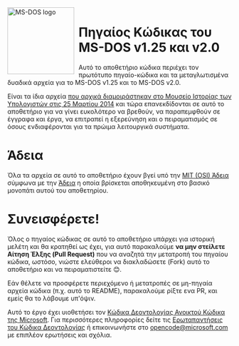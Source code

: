 <img width="150" height="150" align="left" style="float: left; margin: 0 10px 0 0;" alt="MS-DOS logo" src="https://github.com/Microsoft/MS-DOS/blob/master/msdos-logo.png">   

# Πηγαίος Κώδικας του MS-DOS v1.25 και v2.0
Αυτό το αποθετήριο κώδικα περιέχει τον πρωτότυπο πηγαίο-κώδικα και τα μεταγλωτισμένα δυαδικά αρχεία για το MS-DOS v1.25 και το MS-DOS v2.0.

Είναι τα ίδια αρχεία [που αρχικά διαμοιράστηκαν στο Μουσείο Ιστορίας των Υπολογιστών στις 25 Μαρτίου 2014](http://www.computerhistory.org/atchm/microsoft-ms-dos-early-source-code/) και τώρα επανεκδίδονται σε αυτό το αποθετήριο για να γίνει ευκολότερο να βρεθούν, να παραπεμφθούν σε έγγραφα και έργα, να επιτραπεί η εξερεύνηση και ο πειραματισμός σε όσους ενδιαφέρονται για τα πρώιμα λειτουργικά συστήματα.

# Άδεια
Όλα τα αρχεία σε αυτό το αποθετήριο έχουν βγεί υπό την [MIT (OSI) Άδεια](https://en.wikipedia.org/wiki/MIT_License) σύμφωνα με την  [Άδεια](https://github.com/Microsoft/MS-DOS/blob/master/LICENSE.md) η οποία βρίσκεται αποθηκευμένη στο βασικό μονοπάτι αυτoύ του αποθετηρίου.

# Συνεισφέρετε!
Όλος ο πηγαίος κώδικας σε αυτό το αποθετήριο υπάρχει για ιστορική μελέτη και θα κρατηθεί ως έχει, για αυτό παρακαλούμε **να μην στείλετε Αίτηση Έλξης (Pull Request)** που να αναζητά την μετατροπή του πηγαίου κώδικα, ωστόσο, νιώστε ελεύθεροι να διακλαδώσετε (Fork) αυτό το αποθετήριο και να πειραματιστείτε 😊.

Εάν θέλετε να προσφέρετε περιεχόμενο ή μετατροπές σε μη-πηγαία αρχεία κώδικα (π.χ. αυτό το README), παρακαλούμε ρίξτε ενα PR, και εμείς θα το λάβουμε υπ'όψιν.

Αυτό το έργο έχει υιοθετήσει τον [Κώδικα Δεοντολογίας Ανοικτού Κώδικα της Microsoft](https://opensource.microsoft.com/codeofconduct/). Για περισσότερες πληροφορίες δείτε τις [Ερωταπαντήσεις του Κώδικα Δεοντολογίας](https://opensource.microsoft.com/codeofconduct/faq/) ή επικοινωνήστε στο [opencode@microsoft.com](mailto:opencode@microsoft.com) με επιπλέον ερωτήσεις και σχόλια.
